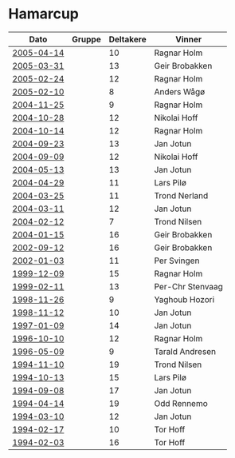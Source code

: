 ﻿# Hamarcup

| Dato | Gruppe | Deltakere | Vinner |
|-|-|-|-|
|[2005-04-14](resultater/Hc050414.htm)||10|Ragnar Holm|
|[2005-03-31](resultater/Hc050331.htm)||13|Geir Brobakken|
|[2005-02-24](resultater/Hc050224.htm)||12|Ragnar Holm|
|[2005-02-10](resultater/Hc050210.htm)||8|Anders Wågø|
|[2004-11-25](resultater/Hc041125.htm)||9|Ragnar Holm|
|[2004-10-28](resultater/Hc041028.htm)||12|Nikolai Hoff|
|[2004-10-14](resultater/Hc041014.htm)||12|Ragnar Holm|
|[2004-09-23](resultater/Hc040923.htm)||13|Jan Jotun|
|[2004-09-09](resultater/Hc040909.htm)||12|Nikolai Hoff|
|[2004-05-13](resultater/Hc040513.htm)||13|Jan Jotun|
|[2004-04-29](resultater/Hc040429.htm)||11|Lars Pilø|
|[2004-03-25](resultater/Hc040325.htm)||11|Trond Nerland|
|[2004-03-11](resultater/Hc040311.htm)||12|Jan Jotun|
|[2004-02-12](resultater/Hc040212.htm)||7|Trond Nilsen|
|[2004-01-15](resultater/Hc040115.htm)||16|Geir Brobakken|
|[2002-09-12](resultater/Hc020912.htm)||16|Geir Brobakken|
|[2002-01-03](resultater/Hc020103.htm)||11|Per Svingen|
|[1999-12-09](resultater/Hc991209.htm)||15|Ragnar Holm|
|[1999-02-11](resultater/Hc990211.htm)||13|Per-Chr Stenvaag|
|[1998-11-26](resultater/Hc981126.htm)||9|Yaghoub Hozori|
|[1998-11-12](resultater/Hc981112.htm)||10|Jan Jotun|
|[1997-01-09](resultater/Hc970109.htm)||14|Jan Jotun|
|[1996-10-10](resultater/Hc961010.htm)||12|Ragnar Holm|
|[1996-05-09](resultater/Hc960509.htm)||9|Tarald Andresen|
|[1994-11-10](resultater/Hc941110.htm)||19|Trond Nilsen|
|[1994-10-13](resultater/Hc941013.htm)||15|Lars Pilø|
|[1994-09-08](resultater/Hc940908.htm)||17|Jan Jotun|
|[1994-04-14](resultater/Hc940414.htm)||19|Odd Rennemo|
|[1994-03-10](resultater/Hc940310.htm)||12|Jan Jotun|
|[1994-02-17](resultater/Hc940217.htm)||10|Tor Hoff|
|[1994-02-03](resultater/Hc940203.htm)||16|Tor Hoff|

